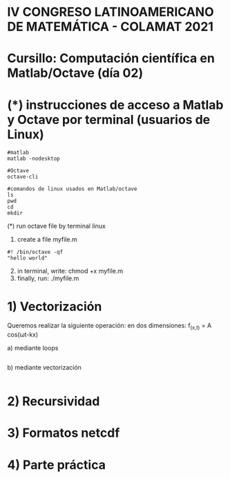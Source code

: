 # IV CONGRESO LATINOAMERICANO DE MATEMÁTICA - COLAMAT 2021
# Cursillo: Computación científica en Matlab/Octave (día 02)

# (*) instrucciones de acceso a Matlab y Octave por terminal (usuarios de Linux)

```SH
#matlab 
matlab -nodesktop

#Octave
octave-cli

#comandos de linux usados en Matlab/octave
ls
pwd
cd
mkdir
```
(*) run octave file by terminal linux
1) create a file myfile.m 
```SH
#! /bin/octave -qf
"hello world"
```
2) in terminal, write: chmod +x myfile.m
3) finally, run: ./myfile.m

# 1) Vectorización 
Queremos realizar la siguiente operación: en dos dimensiones: f<sub>(x,t)</sub> = A cos(&omega;t-kx)

a) mediante loops
```MATLAB

```
b) mediante vectorización
```MATLAB

```

# 2) Recursividad

# 3) Formatos netcdf

# 4) Parte práctica
